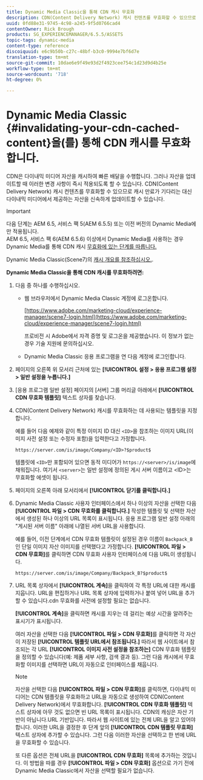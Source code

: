 ```yaml
---
title: Dynamic Media Classic을 통해 CDN 캐시 무효화
description: CDN(Content Delivery Network) 캐시 컨텐츠를 무효화할 수 있으므로 캐시 만료가 기다리는 대신 Dynamic Media Classic에서 제공하는 자산을 신속하게 업데이트할 수 있습니다.
uuid: 0fd88e31-9745-4c98-a245-9f5d0766cad4
contentOwner: Rick Brough
products: SG_EXPERIENCEMANAGER/6.5.5/ASSETS
topic-tags: dynamic-media
content-type: reference
discoiquuid: e6c9b50b-c27c-48bf-b3c0-9994e7bf6d7e
translation-type: tm+mt
source-git-commit: 10dae6e9f49e93d2f4923cee754c1d23d9d4b25e
workflow-type: tm+mt
source-wordcount: '718'
ht-degree: 0%

---
```



# Dynamic Media Classic {#invalidating-your-cdn-cached-content}을(를) 통해 CDN 캐시를 무효화합니다.

CDN은 다이내믹 미디어 자산을 캐시하여 빠른 배달을 수행합니다. 그러나 자산을 업데이트할 때 이러한 변경 사항이 즉시 적용되도록 할 수 있습니다. CDN(Content Delivery Network) 캐시 컨텐츠를 무효화할 수 있으므로 캐시 만료가 기다리는 대신 다이내믹 미디어에서 제공하는 자산을 신속하게 업데이트할 수 있습니다.

>[!IMPORTANT]
>
>다음 단계는 AEM 6.5, 서비스 팩 5(AEM 6.5.5) 또는 이전 버전의 Dynamic Media에만 적용됩니다.<br>AEM 6.5, 서비스 팩 6(AEM 6.5.6) 이상에서 Dynamic Media를 사용하는 경우 Dynamic Media를 통해 CDN 캐시  [무효화에 있는 단계를 따릅니다.](/help/assets/invalidate-cdn-cache-dynamic-media.md)

Dynamic Media Classic(Scene7)의 [캐시 개요를 참조하십시오.](https://helpx.adobe.com/experience-manager/scene7/kb/base/caching-questions/scene7-caching-overview.html).

**Dynamic Media Classic을 통해 CDN 캐시를 무효화하려면:**

1. 다음 중 하나를 수행하십시오.

   * 웹 브라우저에서 Dynamic Media Classic 계정에 로그온합니다.

      [https://www.adobe.com/marketing-cloud/experience-manager/scene7-login.html](https://www.adobe.com/marketing-cloud/experience-manager/scene7-login.html)

      프로비전 시 Adobe에서 자격 증명 및 로그온을 제공했습니다. 이 정보가 없는 경우 기술 지원에 문의하십시오.

   * Dynamic Media Classic 응용 프로그램을 연 다음 계정에 로그인합니다.

1. 페이지의 오른쪽 위 모서리 근처에 있는 **[!UICONTROL 설정 > 응용 프로그램 설정 > 일반 설정을 누릅니다.]**
1. [응용 프로그램 일반 설정] 페이지의 [서버] 그룹 머리글 아래에서 **[!UICONTROL CDN 무효화 템플릿]** 텍스트 상자를 찾습니다.

1. CDN(Content Delivery Network) 캐시를 무효화하는 데 사용되는 템플릿을 지정합니다.

   예를 들어 다음 예제와 같이 특정 이미지 ID 대신 `<ID>`을 참조하는 이미지 URL(이미지 사전 설정 또는 수정자 포함)을 입력한다고 가정합니다.

   `https://server.com/is/image/Company/<ID>?$product$`

   템플릿에 `<ID>`만 포함되어 있으면 동적 미디어가 `https://<server>/is/image`에 채워집니다. 여기서 `<server>`는 일반 설정에 정의된 게시 서버 이름이고 &lt;ID>는 무효화할 에셋이 됩니다.

1. 페이지의 오른쪽 아래 모서리에서 **[!UICONTROL 닫기를 클릭합니다.]**
1. Dynamic Media Classic 사용자 인터페이스에서 하나 이상의 자산을 선택한 다음 **[!UICONTROL 파일 > CDN 무효화를 클릭합니다.]** 작성한 템플릿 및 선택한 자산에서 생성된 하나 이상의 URL 목록이 표시됩니다. 응용 프로그램 일반 설정 아래의 &quot;게시된 서버 이름&quot; 아래에 나열된 서버 URL을 사용합니다.

   예를 들어, 이전 단계에서 CDN 무효화 템플릿이 설정된 경우 이름이 `Backpack_B`인 단일 이미지 자산 이미지를 선택했다고 가정합니다. **[!UICONTROL 파일 > CDN 무효화]**&#x200B;를 클릭하면 CDN 무효화 사용자 인터페이스에 다음 URL이 생성됩니다.

   `https://server.com/is/image/Company/Backpack_B?$product$`

1. URL 목록 상자에서 **[!UICONTROL 계속]**&#x200B;을 클릭하여 각 특정 URL에 대한 캐시를 지웁니다. URL을 편집하거나 URL 목록 상자에 입력하거나 붙여 넣어 URL을 추가할 수 있습니다.cdn 무효화를 사전에 설정할 필요는 없습니다.

   **[!UICONTROL 계속]**&#x200B;을 클릭하면 캐시를 지우는 데 걸리는 예상 시간을 알려주는 표시기가 표시됩니다.

   여러 자산을 선택한 다음 **[!UICONTROL 파일 > CDN 무효화]**&#x200B;를 클릭하면 각 자산이 저장된 **[!UICONTROL 템플릿 URL에서 참조됩니다.]** 따라서 웹 사이트에서 참조되는 각 URL  **[!UICONTROL 이미지 사전 설정을 참조하는]** CDN 무효화 템플릿을 정의할 수 있습니다(예: 제품 세부 사항, 검색 결과 등). 그런 다음 캐시에서 무효화할 이미지를 선택하면 URL이 자동으로 인터페이스를 채웁니다.

   >[!NOTE]
   >
   >자산을 선택한 다음 **[!UICONTROL 파일 > CDN 무효화]**&#x200B;를 클릭하면, 다이내믹 미디어는 CDN 템플릿을 무효화하고 URL을 자동으로 생성하여 CDN(Content Delivery Network)에서 무효화합니다. **[!UICONTROL CDN 무효화 템플릿]** 텍스트 상자에 아무 것도 없으면 빈 URL 목록이 표시됩니다. CDN의 캐싱은 자산 기반이 아닙니다.URL 기반입니다. 따라서 웹 사이트에 있는 전체 URL을 알고 있어야 합니다. 이러한 URL을 결정한 후 단계 앞의 **[!UICONTROL CDN 템플릿 무효화]** 텍스트 상자에 추가할 수 있습니다. 그런 다음 이러한 자산을 선택하고 한 번에 URL을 무효화할 수 있습니다.
   >
   >또 다른 옵션은 전체 URL을 **[!UICONTROL CDN 무효화]** 목록에 추가하는 것입니다. 이 방법을 따를 경우 **[!UICONTROL 파일 > CDN 무효화]** 옵션으로 가기 전에 Dynamic Media Classic에서 자산을 선택할 필요가 없습니다.


